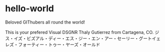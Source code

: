 # hello-world
Beloved GIThubers all round the world!

This is your prefered Visual DSGNR Thaly Gutierrez from Cartagena, CO.
ジス・イズ・ビズアル・ディー・エス・ジー・エン・アー・セーリー・グートイェレズ・フォーティー・トゥー・ヤーズ・オールド
